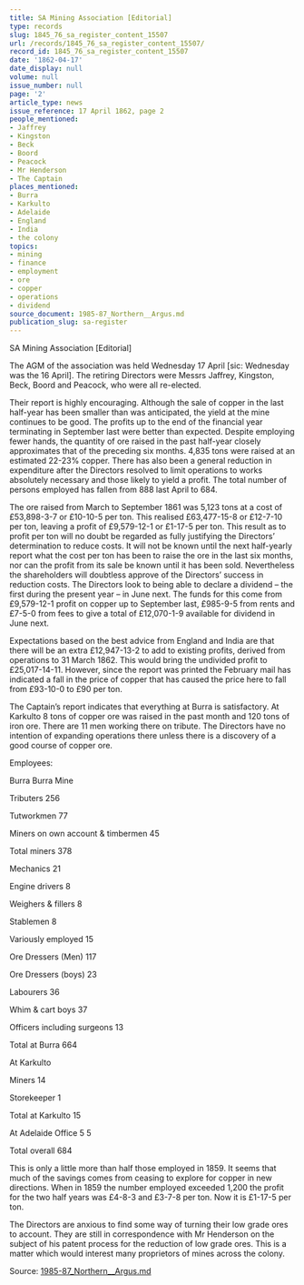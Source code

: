 ```yaml
---
title: SA Mining Association [Editorial]
type: records
slug: 1845_76_sa_register_content_15507
url: /records/1845_76_sa_register_content_15507/
record_id: 1845_76_sa_register_content_15507
date: '1862-04-17'
date_display: null
volume: null
issue_number: null
page: '2'
article_type: news
issue_reference: 17 April 1862, page 2
people_mentioned:
- Jaffrey
- Kingston
- Beck
- Boord
- Peacock
- Mr Henderson
- The Captain
places_mentioned:
- Burra
- Karkulto
- Adelaide
- England
- India
- the colony
topics:
- mining
- finance
- employment
- ore
- copper
- operations
- dividend
source_document: 1985-87_Northern__Argus.md
publication_slug: sa-register
---
```


SA Mining Association [Editorial]

The AGM of the association was held Wednesday 17 April [sic: Wednesday was the 16 April].  The retiring Directors were Messrs Jaffrey, Kingston, Beck, Boord and Peacock, who were all re-elected.

Their report is highly encouraging.  Although the sale of copper in the last half-year has been smaller than was anticipated, the yield at the mine continues to be good.  The profits up to the end of the financial year terminating in September last were better than expected.  Despite employing fewer hands, the quantity of ore raised in the past half-year closely approximates that of the preceding six months.  4,835 tons were raised at an estimated 22-23% copper.  There has also been a general reduction in expenditure after the Directors resolved to limit operations to works absolutely necessary and those likely to yield a profit.  The total number of persons employed has fallen from 888 last April to 684.

The ore raised from March to September 1861 was 5,123 tons at a cost of £53,898-3-7 or £10-10-5 per ton.  This realised £63,477-15-8 or £12-7-10 per ton, leaving a profit of £9,579-12-1 or £1-17-5 per ton.  This result as to profit per ton will no doubt be regarded as fully justifying the Directors’ determination to reduce costs.  It will not be known until the next half-yearly report what the cost per ton has been to raise the ore in the last six months, nor can the profit from its sale be known until it has been sold.  Nevertheless the shareholders will doubtless approve of the Directors’ success in reduction costs.  The Directors look to being able to declare a dividend – the first during the present year – in June next.  The funds for this come from £9,579-12-1 profit on copper up to September last, £985-9-5 from rents and £7-5-0 from fees to give a total of £12,070-1-9 available for dividend in June next.

Expectations based on the best advice from England and India are that there will be an extra £12,947-13-2 to add to existing profits, derived from operations to 31 March 1862.  This would bring the undivided profit to £25,017-14-11.  However, since the report was printed the February mail has indicated a fall in the price of copper that has caused the price here to fall from £93-10-0 to £90 per ton.

The Captain’s report indicates that everything at Burra is satisfactory.  At Karkulto 8 tons of copper ore was raised in the past month and 120 tons of iron ore.  There are 11 men working there on tribute.  The Directors have no intention of expanding operations there unless there is a discovery of a good course of copper ore.

Employees:

Burra Burra Mine

Tributers	256

Tutworkmen	77

Miners on own account & timbermen	45

Total miners		378

Mechanics	21

Engine drivers	8

Weighers & fillers	8

Stablemen	8

Variously employed	15

Ore Dressers (Men)	117

Ore Dressers (boys)	23

Labourers	36

Whim & cart boys	37

Officers including surgeons	13

Total at Burra		664

At Karkulto

Miners	14

Storekeeper	1

Total at Karkulto		15

At Adelaide Office	5	5

Total overall		684

This is only a little more than half those employed in 1859.  It seems that much of the savings comes from ceasing to explore for copper in new directions.  When in 1859 the number employed exceeded 1,200 the profit for the two half years was £4-8-3 and £3-7-8 per ton.  Now it is £1-17-5 per ton.

The Directors are anxious to find some way of turning their low grade ores to account.  They are still in correspondence with Mr Henderson on the subject of his patent process for the reduction of low grade ores.  This is a matter which would interest many proprietors of mines across the colony.

Source: [1985-87_Northern__Argus.md](/downloads/markdown/1985-87_Northern__Argus.md)
